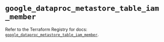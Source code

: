 # `google_dataproc_metastore_table_iam_member`

Refer to the Terraform Registry for docs: [`google_dataproc_metastore_table_iam_member`](https://registry.terraform.io/providers/hashicorp/google-beta/6.49.3/docs/resources/google_dataproc_metastore_table_iam_member).
